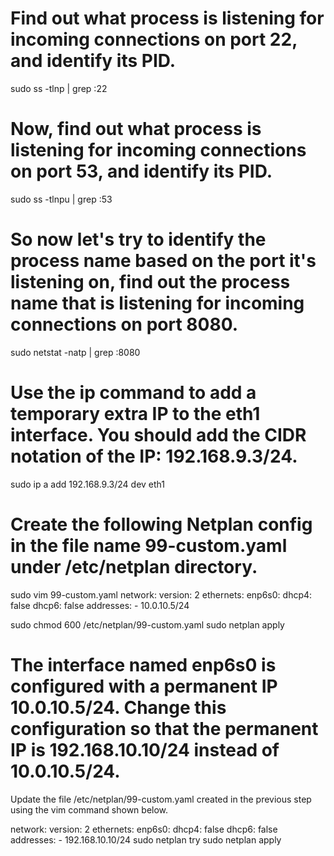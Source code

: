 # Find out what process is listening for incoming connections on port 22, and identify its PID.

sudo ss -tlnp | grep :22

# Now, find out what process is listening for incoming connections on port 53, and identify its PID.

sudo ss -tlnpu | grep :53

# So now let's try to identify the process name based on the port it's listening on, find out the process name that is listening for incoming connections on port 8080.

sudo netstat -natp | grep :8080

# Use the ip command to add a temporary extra IP to the eth1 interface. You should add the CIDR notation of the IP: 192.168.9.3/24.

sudo ip a add 192.168.9.3/24 dev eth1

# Create the following Netplan config in the file name 99-custom.yaml under /etc/netplan directory.

sudo vim 99-custom.yaml
network:
  version: 2
  ethernets:
    enp6s0:
      dhcp4: false
      dhcp6: false
      addresses:
        - 10.0.10.5/24

sudo chmod 600 /etc/netplan/99-custom.yaml
sudo netplan apply

# The interface named enp6s0 is configured with a permanent IP 10.0.10.5/24. Change this configuration so that the permanent IP is 192.168.10.10/24 instead of 10.0.10.5/24.

Update the file /etc/netplan/99-custom.yaml created in the previous step using the vim command shown below.

network:
  version: 2
  ethernets:
    enp6s0:
      dhcp4: false
      dhcp6: false
      addresses:
        - 192.168.10.10/24
sudo netplan try
sudo netplan apply



